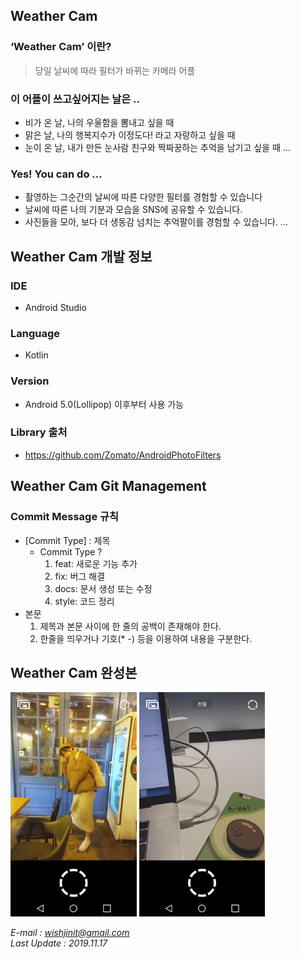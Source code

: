 ## Weather Cam


### ‘Weather Cam’ 이란?
> 당일 날씨에 따라 필터가 바뀌는 카메라 어플

### 이 어플이 쓰고싶어지는 날은 ..
 * 비가 온 날, 나의 우울함을 뽐내고 싶을 때
 * 맑은 날, 나의 행복지수가 이정도다! 라고 자랑하고 싶을 때
 * 눈이 온 날, 내가 만든 눈사람 친구와 짝짜꿍하는 추억을 남기고 싶을 때
 ...

 ### Yes! You can do ...
  * 촬영하는 그순간의 날씨에 따른 다양한 필터를 경험할 수 있습니다
  * 날씨에 따른 나의 기분과 모습을 SNS에 공유할 수 있습니다.
  * 사진들을 모아, 보다 더 생동감 넘치는 추억팔이를 경험할 수 있습니다.
 ...


 ## Weather Cam 개발 정보

 ### IDE
  * Android Studio

 ### Language
  * Kotlin

 ### Version
 * Android 5.0(Lollipop) 이후부터 사용 가능

 ### Library 출처
  * https://github.com/Zomato/AndroidPhotoFilters


  ## Weather Cam Git Management

 ### Commit Message 규칙
 * [Commit Type] : 제목
     - Commit Type ?
         1. feat: 새로운 기능 추가
         2. fix: 버그 해결
         3. docs: 문서 생성 또는 수정
         4. style: 코드 정리
 * 본문
     1. 제목과 본문 사이에 한 줄의 공백이 존재해야 한다.
     2. 한줄을 띄우거나 기호(* -) 등을 이용하여 내용을 구분한다.

## Weather Cam 완성본

<img src = './README_RESOURCE/WeatherCam_photo1.png' width = '40%'/> <img src = './README_RESOURCE/WeatherCam_photo2.png' width = '40%'/>



_E-mail : wishjinit@gmail.com<br/>_
_Last Update : 2019.11.17_